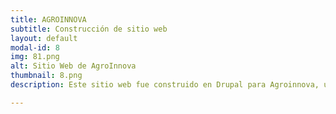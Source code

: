 ```yaml
---
title: AGROINNOVA
subtitle: Construcción de sitio web
layout: default
modal-id: 8
img: 81.png
alt: Sitio Web de AgroInnova
thumbnail: 8.png
description: Este sitio web fue construido en Drupal para Agroinnova, una empresa de carácter privado sin ánimo de lucro dedicada a la incubación y fortalecimiento de empresas agroindustriales. En esta página se muestran las empresas que están adscritas y sus productos destacados.

---
```

